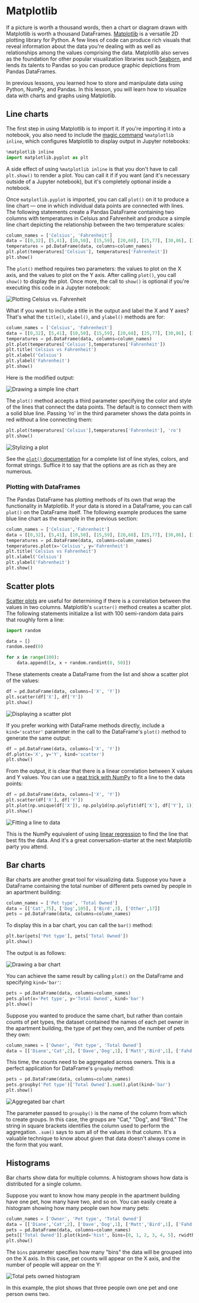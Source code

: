 # Matplotlib

If a picture is worth a thousand words, then a chart or diagram drawn with Matplotlib is worth a thousand DataFrames. [Matplotlib](https://matplotlib.org/) is a versatile 2D plotting library for Python. A few lines of code can produce rich visuals that reveal information about the data you're dealing with as well as relationships among the values comprising the data. Matplotlib also serves as the foundation for other popular visualization libraries such [Seaborn](https://seaborn.pydata.org/), and lends its talents to Pandas so you can produce graphic depictions from Pandas DataFrames.

In previous lessons, you learned how to store and manipulate data using Python, NumPy, and Pandas. In this lesson, you will learn how to visualize data with charts and graphs using Matplotlib.

## Line charts

The first step in using Matplotlib is to import it. If you're importing it into a notebook, you also need to include the [magic command](https://ipython.readthedocs.io/en/stable/interactive/magics.html) `%matplotlib inline`, which configures Matplotlib to display output in Jupyter notebooks:

```python
%matplotlib inline
import matplotlib.pyplot as plt
```

A side effect of using `%matplotlib inline` is that you don't have to call `plt.show()` to render a plot. You can call it if if you want (and it's necessary outside of a Jupyter notebook), but it's completely optional inside a notebook.

Once `matplotlib.pyplot` is imported, you can call `plot()` on it to produce a line chart — one in which individual data points are connected with lines. The following statements create a Pandas DataFrame containing two columns with temperatures in Celsius and Fahrenheit and produce a simple line chart depicting the relationship between the two temperature scales:

```python
column_names = ['Celsius', 'Fahrenheit']
data = [[0,32], [5,41], [10,50], [15,59], [20,68], [25,77], [30,86], [35,95]]
temperatures = pd.DataFrame(data, columns=column_names)
plt.plot(temperatures['Celsius'], temperatures['Fahrenheit'])
plt.show()
```

The `plot()` method requires two parameters: the values to plot on the X axis, and the values to plot on the Y axis. After calling `plot()`, you call `show()` to display the plot. Once more, the call to `show()` is optional if you're executing this code in a Jupyter notebook:

![Plotting Celsius vs. Fahrenheit](media/celsius-vs-fahrenheit.png)

What if you want to include a title in the output and label the X and Y axes? That's what the `title()`, `xlabel()`, and `ylabel()` methods are for:

```python
column_names = ['Celsius', 'Fahrenheit']
data = [[0,32], [5,41], [10,50], [15,59], [20,68], [25,77], [30,86], [35,95]]
temperatures = pd.DataFrame(data, columns=column_names)
plt.plot(temperatures['Celsius'],temperatures['Fahrenheit'])
plt.title('Celsius vs Fahrenheit')
plt.xlabel('Celsius')
plt.ylabel('Fahrenheit')
plt.show()
```

Here is the modified output:

![Drawing a simple line chart](media/celsius-vs-fahrenheit-with-labels.png)

The `plot()` method accepts a third parameter specifying the color and style of the lines that connect the data points. The default is to connect them with a solid blue line. Passing 'ro' in the third parameter shows the data points in red without a line connecting them:

```python
plt.plot(temperatures['Celsius'],temperatures['Fahrenheit'], 'ro')
plt.show()
``` 

![Stylizing a plot](media/line-chart-with-dots.png)

See the [`plot()` documentation](https://matplotlib.org/api/pyplot_api.html#matplotlib.pyplot.plot) for a complete list of line styles, colors, and format strings. Suffice it to say that the options are as rich as they are numerous.

### Plotting with DataFrames

The Pandas DataFrame has plotting methods of its own that wrap the functionality in Matplotlib. If your data is stored in a DataFrame, you can call `plot()` on the DataFrame itself. The following example produces the same blue line chart as the example in the previous section:

```python
column_names = ['Celsius','Fahrenheit']
data = [[0,32], [5,41], [10,50], [15,59], [20,68], [25,77], [30,86], [35,95]]
temperatures = pd.DataFrame(data, columns=column_names)
temperatures.plot(x='Celsius', y='Fahrenheit')
plt.title('Celsius vs Fahrenheit')
plt.xlabel('Celsius')
plt.ylabel('Fahrenheit')
plt.show()
```

## Scatter plots

[Scatter plots](https://en.wikipedia.org/wiki/Scatter_plot) are useful for determining if there is a correlation between the values in two columns. Matplotlib's `scatter()` method creates a scatter plot. The following statements initialize a list with 100 semi-random data pairs that roughly form a line:

```python
import random

data = []
random.seed(0)

for x in range(100):
    data.append([x, x + random.randint(0, 50)])
```

These statements create a DataFrame from the list and show a scatter plot of the values:

```python
df = pd.DataFrame(data, columns=['X', 'Y'])
plt.scatter(df['X'], df['Y'])
plt.show()
```

![Displaying a scatter plot](media/partially-random-scatter-plot.png)

If you prefer working with DataFrame methods directly, include a `kind='scatter'` parameter in the call to the DataFrame's `plot()` method to generate the same output:

```python
df = pd.DataFrame(data, columns=['X', 'Y'])
df.plot(x='X', y='Y', kind='scatter')
plt.show()
```

From the output, it is clear that there is a linear correlation between X values and Y values. You can use a [neat trick with NumPy](https://stackoverflow.com/questions/22239691/code-for-best-fit-straight-line-of-a-scatter-plot-in-python) to fit a line to the data points:

```python
df = pd.DataFrame(data, columns=['X', 'Y'])
plt.scatter(df['X'], df['Y'])
plt.plot(np.unique(df['X']), np.poly1d(np.polyfit(df['X'], df['Y'], 1))(np.unique(df['X'])), 'r')
plt.show()
```

![Fitting a line to data](media/scatter-plot-best-fit.png)

This is the NumPy equivalent of using [linear regression](https://en.wikipedia.org/wiki/Linear_regression) to find the line that best fits the data. And it's a great conversation-starter at the next Matplotlib party you attend.

## Bar charts

Bar charts are another great tool for visualizing data. Suppose you have a DataFrame containing the total number of different pets owned by people in an apartment building:

```python
column_names = ['Pet type', 'Total Owned']
data = [['Cat',75], ['Dog',105], ['Bird',3], ['Other',17]]
pets = pd.DataFrame(data, columns=column_names)
```

To display this in a bar chart, you can call the `bar()` method:

```python
plt.bar(pets['Pet type'], pets['Total Owned'])
plt.show()
```

The output is as follows:

![Drawing a bar chart](media/pets-bar-chart.png)  

You can achieve the same result by calling `plot()` on the DataFrame and specifying `kind='bar'`:

```python
pets = pd.DataFrame(data, columns=column_names)
pets.plot(x='Pet type', y='Total Owned', kind='bar')
plt.show()
```

Suppose you wanted to produce the same chart, but rather than contain counts of pet types, the dataset contained the names of each pet owner in the apartment building, the type of pet they own, and the number of pets they own:

```python
column_names = ['Owner', 'Pet type', 'Total Owned']
data = [['Diane','Cat',2], ['Dave','Dog',1], ['Matt','Bird',1], ['Fahd','Cat',1]]
```

This time, the counts need to be aggregated across owners. This is a perfect application for DataFrame's `groupby` method:

```python
pets = pd.DataFrame(data, columns=column_names)
pets.groupby('Pet type')['Total Owned'].sum().plot(kind='bar')
plt.show()
```

![Aggregated bar chart](media/aggregated-pets-bar-chart.png)

The parameter passed to `groupby()` is the name of the column from which to create groups. In this case, the groups are "Cat," "Dog", and "Bird." The string in square brackets identifies the column used to perform the aggregation. `.sum()` says to sum all of the values in that column. It's a valuable technique to know about given that data doesn't always come in the form that you want.

## Histograms

Bar charts show data for multiple columns. A histogram shows how data is distributed for a single column. 

Suppose you want to know how many people in the apartment building have one pet, how many have two, and so on. You can easily create a histogram showing how many people own how many pets:

```python
column_names = ['Owner', 'Pet type', 'Total Owned']
data = [['Diane','Cat',2], ['Dave','Dog',1], ['Matt','Bird',1], ['Fahd','Cat',1]]
pets = pd.DataFrame(data, columns=column_names)
pets[['Total Owned']].plot(kind='hist', bins=[0, 1, 2, 3, 4, 5], rwidth=0.8, align='left')
plt.show()
```

The `bins` parameter specifies how many "bins" the data will be grouped into on the X axis. In this case, pet counts will appear on the X axis, and the number of people will appear on the Y:

![Total pets owned histogram](media/hist-plot.png)

In this example, the plot shows that three people own one pet and one person owns two.